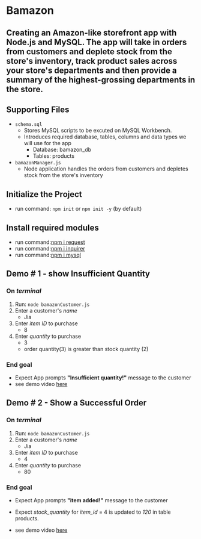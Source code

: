 # Bamazon
## Creating an Amazon-like storefront app with Node.js and MySQL. The app will take in orders from customers and deplete stock from the store's inventory, track product sales across your store's departments and then provide a summary of the highest-grossing departments in the store.

## Supporting Files
* `schema.sql`
    - Stores MySQL scripts to be excuted on MySQL Workbench.
    - Introduces required database, tables, columns and data types we will use for the app
        * Database: bamazon_db
        * Tables: products
* `bamazonManager.js`
    - Node application handles the orders from customers and depletes stock from the store's inventory

## Initialize the Project
* run command: `npm init` or `npm init -y` (by default)

## Install required modules
* run command:[npm i request](https://www.npmjs.com/package/request)
* run command:[npm i inquirer](https://www.npmjs.com/package/inquirer/v/5.0.1)
* run command:[npm i mysql](https://www.npmjs.com/package/mysql)


## Demo # 1 - show Insufficient Quantity
### On *terminal* 
1. Run: `node bamazonCustomer.js`
2. Enter a customer's *name*
    - Jia
3. Enter *item ID* to purchase
    - 8
4. Enter *quantity* to purchase
    - 3
    * order quantity(3) is greater than stock quantity (2)
    
### End goal
* Expect App prompts **"Insufficient quantity!"** message to the customer
* see demo video [here](https://drive.google.com/file/d/1_Mp-exGz9eQnOevTZN9cxC8pnh06KsXX/view)


## Demo # 2 - Show a Successful Order
### On *terminal* 
1. Run: `node bamazonCustomer.js`
2. Enter a customer's *name*
    - Jia
3. Enter *item ID* to purchase
    - 4
4. Enter *quantity* to purchase
    - 80
    
### End goal
* Expect App prompts **"item added!"** message to the customer
* Expect *stock_quantity* for *item_id* = 4 is updated to *120* in table products.

* see demo video [here](https://drive.google.com/file/d/1QlOqM48Q0fJwrqo3EequHiMTz6JC3rQJ/view)
